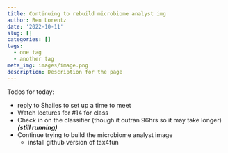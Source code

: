 ```yaml
---
title: Continuing to rebuild microbiome analyst img
author: Ben Lorentz
date: '2022-10-11'
slug: []
categories: []
tags:
  - one tag
  - another tag
meta_img: images/image.png
description: Description for the page
---
```


Todos for today:

- reply to Shailes to set up a time to meet
- Watch lectures for #14 for class
- Check in on the classifier (though it outran 96hrs so it may take longer) ***(still running)***
- Continue trying to build the microbiome analyst image
  - install github version of tax4fun
  


